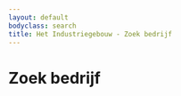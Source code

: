 ```yaml
---
layout: default
bodyclass: search
title: Het Industriegebouw - Zoek bedrijf
---
```


# Zoek bedrijf
